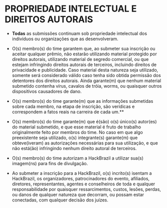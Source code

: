 # PROPRIEDADE INTELECTUAL E DIREITOS AUTORAIS

- **Todas** as submissões continuam sob propriedade intelectual dos indivíduos ou organizações que as desenvolveram.

- O\(s\) membro\(s\) do time garantem que, ao submeter sua inscrição ou aceitar qualquer prêmio, não estarão utilizando material protegido por direitos autorais, utilizando material de segredo comercial, ou que estejam infringindo direitos autorais de terceiros, incluindo direitos de privacidade e publicidade. Caso material desta natureza seja utilizado, somente será considerado válido caso tenha sido obtida permissão dos detentores dos direitos autorais. Ainda garante\(m\) que nenhum material submetido contenha vírus, cavalos de tróia, worms, ou quaisquer outros dispositivos causadores de dano.

- O\(s\) membro\(s\) do time garante\(m\) que as informações submetidas sobre cada membro, na etapa de inscrição, são verídicas e correspondem a fatos reais na carreira de cada um.**

- O\(s\) membro\(s\) do time garante\(m\) que é\(são\) o\(s\) único\(s\) autor\(es\) do material submetido, e que esse material é fruto de trabalho originalmente feito por membros do time. No caso em que algo preexistente seja utilizado, o\(s\) integrante\(s\) garante\(m\) que obteve\(iveram\) as autorizações necessárias para sua utilização, e que não está\(ão\) infringindo nenhum direito autoral de terceiros.

- O\(s\) membro\(s\) do time autorizam a HackBrazil a utilizar sua\(s\) imagem\(ns\) para fins de divulgação.

- Ao submeter a inscrição para a HackBrazil, o\(s\) incrito\(s\) isentam a HackBrazil, os organizadores, patrocinadores do evento, afiliados, diretores, representantes, agentes e conselheiros de toda e qualquer responsabilidade por quaisquer ressarcimentos, custos, lesões, perdas, ou danos de qualquer natureza que decorram, ou possam estar conectadas, com qualquer decisão dos juízes.
